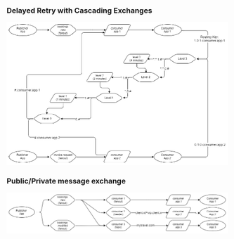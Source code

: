 ### **Delayed Retry with Cascading Exchanges**
![img.png](img.png)

### **Public/Private message exchange**
![img_1.png](img_1.png)
